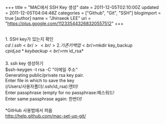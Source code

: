 +++
title = "MAC에서 SSH Key 생성"
date = 2011-12-05T02:10:00Z
updated = 2011-12-05T04:04:48Z
categories = ["Github", "Git", "SSH"]
blogimport = true 
[author]
	name = "Jhinseok LEE"
	uri = "https://plus.google.com/112335443268320557512"
+++

<br />1. SSH key가 있는지 확인<br />$cd ~/.ssh<br /><br />2. 기존키 백업<br />$mkdir key_backup<br />$cp id_rsa* keybackup<br />$rm id_rsa*<br /><br />3. ssh key 생성하기<br />$ssh-keygen -t rsa -C "이메일 주소"<br />Generating public/private rsa key pair.<br />Enter file in which to save the key<br />(/Users/사용자폴더/.ssh/id_rsa):엔터!<br />Enter passphrase (empty for no passphrase:패스워드!<br />Enter same passphrase again: 한번더!<br /><br />*GitHub 사용법에서 퍼옴<br /><a href="http://help.github.com/mac-set-up-git/">http://help.github.com/mac-set-up-git/</a>
